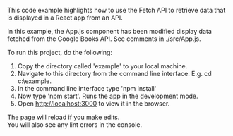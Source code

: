 This code example highlights how to use the Fetch API to retrieve data that is displayed
in a React app from an API.

In this example, the App.js component has been modified display data fetched from the Google Books API. 
See comments in ./src/App.js.

To run this project, do the following:
1. Copy the directory called 'example' to your local machine.
2. Navigate to this directory from the command line interface. E.g. cd c:\example.
3. In the command line interface type 'npm install'
4. Now type 'npm start'. Runs the app in the development mode.
5. Open [http://localhost:3000](http://localhost:3000) to view it in the browser.

The page will reload if you make edits.<br>
You will also see any lint errors in the console.